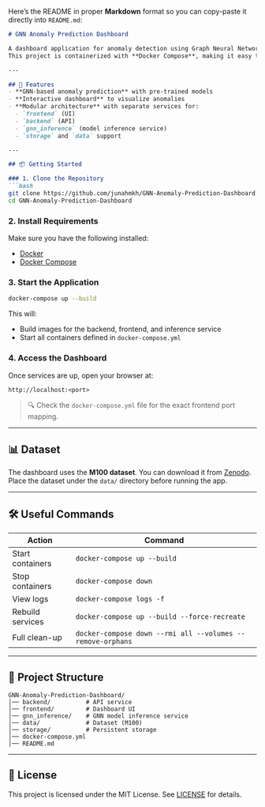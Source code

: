Here’s the README in proper **Markdown** format so you can copy-paste it directly into `README.md`:

````markdown
# GNN Anomaly Prediction Dashboard

A dashboard application for anomaly detection using Graph Neural Networks (GNNs).  
This project is containerized with **Docker Compose**, making it easy to run locally or deploy.

---

## 🚀 Features
- **GNN-based anomaly prediction** with pre-trained models  
- **Interactive dashboard** to visualize anomalies  
- **Modular architecture** with separate services for:
  - `frontend` (UI)
  - `backend` (API)
  - `gnn_inference` (model inference service)
  - `storage` and `data` support  

---

## 📦 Getting Started

### 1. Clone the Repository
```bash
git clone https://github.com/junahmkh/GNN-Anomaly-Prediction-Dashboard.git
cd GNN-Anomaly-Prediction-Dashboard
````

### 2. Install Requirements

Make sure you have the following installed:

* [Docker](https://docs.docker.com/get-docker/)
* [Docker Compose](https://docs.docker.com/compose/)

### 3. Start the Application

```bash
docker-compose up --build
```

This will:

* Build images for the backend, frontend, and inference service
* Start all containers defined in `docker-compose.yml`

### 4. Access the Dashboard

Once services are up, open your browser at:

```
http://localhost:<port>
```

> 🔍 Check the `docker-compose.yml` file for the exact frontend port mapping.

---

## 📊 Dataset

The dashboard uses the **M100 dataset**.
You can download it from [Zenodo]([https://zenodo.org/](https://zenodo.org/records/7541722)).
Place the dataset under the `data/` directory before running the app.

---

## 🛠️ Useful Commands

| Action           | Command                                                    |
| ---------------- | ---------------------------------------------------------- |
| Start containers | `docker-compose up --build`                                |
| Stop containers  | `docker-compose down`                                      |
| View logs        | `docker-compose logs -f`                                   |
| Rebuild services | `docker-compose up --build --force-recreate`               |
| Full clean-up    | `docker-compose down --rmi all --volumes --remove-orphans` |

---

## 📂 Project Structure

```
GNN-Anomaly-Prediction-Dashboard/
│── backend/          # API service
│── frontend/         # Dashboard UI
│── gnn_inference/    # GNN model inference service
│── data/             # Dataset (M100)
│── storage/          # Persistent storage
│── docker-compose.yml
│── README.md
```

---

## 📜 License

This project is licensed under the MIT License.
See [LICENSE](LICENSE) for details.

```
